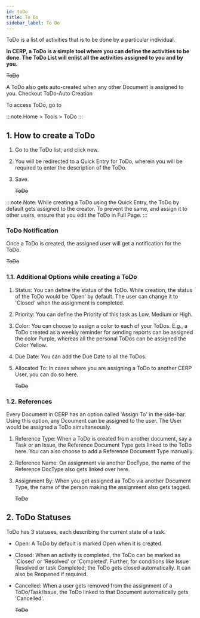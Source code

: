 ```yaml
---
id: toDo
title: To Do
sidebar_label: To Do
---
```


ToDo is a list of activities that is to be done by a particular individual.

**In CERP, a ToDo is a simple tool where you can define the activities to be done. The ToDo List will enlist all the activities assigned to you and by you.**

~~ToDo~~

A ToDo also gets auto-created when any other Document is assigned to you. Checkout ToDo-Auto Creation

To access ToDo, go to

:::note
Home > Tools > ToDo
:::

## 1. How to create a ToDo

1.  Go to the ToDo list, and click new.
1.  You will be redirected to a Quick Entry for ToDo, wherein you will be required to enter the description of the ToDo.
1.  Save.

    ~~ToDo~~

:::note
Note: While creating a ToDo using the Quick Entry, the ToDo by default gets assigned to the creator. To prevent the same, and assign it to other users, ensure that you edit the ToDo in Full Page.
:::

### ToDo Notification

Once a ToDo is created, the assigned user will get a notification for the ToDo.

~~ToDo~~

### 1.1. Additional Options while creating a ToDo

1. Status: You can define the status of the ToDo. While creation, the status of the ToDo would be 'Open' by default. The user can change it to 'Closed' when the assignment is completed.
1. Priority: You can define the Priority of this task as Low, Medium or High.
1. Color: You can choose to assign a color to each of your ToDos. E.g., a ToDo created as a weekly reminder for sending reports can be assigned the color Purple, whereas all the personal ToDos can be assigned the Color Yellow.
1. Due Date: You can add the Due Date to all the ToDos.
1. Allocated To: In cases where you are assigning a ToDo to another CERP User, you can do so here.

   ~~ToDo~~

### 1.2. References

Every Document in CERP has an option called 'Assign To' in the side-bar. Using this option, any Dcoument can be assigned to the user. The User would be assigned a ToDo simultaneously.

1. Reference Type: When a ToDo is created from another document, say a Task or an Issue, the Reference Document Type gets linked to the ToDo here. You can also choose to add a Reference Document Type manually.
1. Reference Name: On assignment via another DocType, the name of the Reference DocType also gets linked over here.
1. Assignment By: When you get assigned aa ToDo via another Document Type, the name of the person making the assignment also gets tagged.

   ~~ToDo~~

## 2. ToDo Statuses

ToDo has 3 statuses, each describing the current state of a task.

- Open: A ToDo by default is marked Open when it is created.
- Closed: When an activity is completed, the ToDo can be marked as 'Closed' or 'Resolved' or 'Completed'. Further, for conditions like Issue Resolved or task Completed; the ToDo gets closed automatically. It can also be Reopened if required.
- Cancelled: When a user gets removed from the assignment of a ToDo/Task/Issue, the ToDo linked to that Document automatically gets 'Cancelled'.

  ~~ToDo~~
